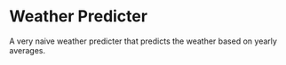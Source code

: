 # Weather Predicter
A very naive weather predicter that predicts the weather based on yearly averages. 
